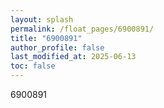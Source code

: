 ```yaml
---
layout: splash
permalink: /float_pages/6900891/
title: "6900891"
author_profile: false
last_modified_at: 2025-06-13
toc: false
---
```

 
6900891
